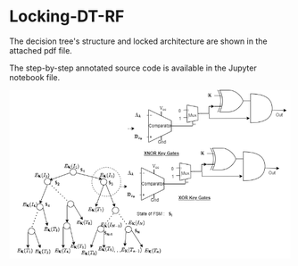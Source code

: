 # Locking-DT-RF

The decision tree's structure and locked architecture are shown in the attached pdf file.

The step-by-step annotated source code is available in the Jupyter notebook file.


![alt text](https://github.com/rkarn/Locking-DT-RF/blob/main/Locked_decision_tree.png)

